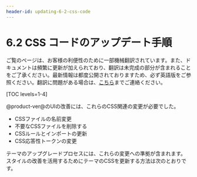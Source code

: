 ```yaml
---
header-id: updating-6-2-css-code
---
```


# 6.2 CSS コードのアップデート手順

<p class="alert alert-info"><span class="wysiwyg-color-blue120">ご覧のページは、お客様の利便性のために一部機械翻訳されています。また、ドキュメントは頻繁に更新が加えられており、翻訳は未完成の部分が含まれることをご了承ください。最新情報は都度公開されておりますため、必ず英語版をご参照ください。翻訳に問題がある場合は、<a href="mailto:support-content-jp@liferay.com">こちら</a>までご連絡ください。</span></p>

[TOC levels=1-4]

@product-ver@のUIの改善には、これらのCSS関連の変更が必要でした。

  - CSSファイルの名前変更
  - 不要なCSSファイルを削除する
  - CSSルールとインポートの更新
  - CSS応答性トークンの変更

テーマのアップグレードプロセスには、これらの変更への準拠が含まれます。 スタイルの改善を活用するためにテーマのCSSを更新する方法は次のとおりです。
